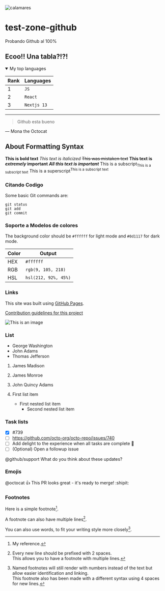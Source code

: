 <picture>
 <source media="(prefers-color-scheme: dark)" srcset="https://i.pinimg.com/564x/4c/8b/de/4c8bdedc3cba3e554e3d85f499fe38db.jpg">
 <source media="(prefers-color-scheme: light)" srcset="https://i.pinimg.com/564x/4c/8b/de/4c8bdedc3cba3e554e3d85f499fe38db.jpg">
 <img alt="calamares" src="https://i.pinimg.com/564x/4c/8b/de/4c8bdedc3cba3e554e3d85f499fe38db.jpg">
</picture>

# test-zone-github
Probando Github al 100%

## Ecoo!! Una tabla?!?!

<details open>
<summary>My top languages</summary>

| Rank | Languages  |
|:---|---|
|     1| `JS` |
|     2| `React` |
|     3| `Nextjs 13` |
  
</details>

---
> Github esta bueno

— Mona the Octocat

## About Formatting Syntax
<!-- TO DO: add more details about me later -->

**This is bold text**
*This text is italicized*
	~~This was mistaken text~~
 **This text is _extremely_ important**
***All this text is important***
This is a subscript<sub>This is a subscript text</sub>
This is a superscript<sup>This is a subscript text</sup>

### Citando Codigo
Some basic Git commands are:
```
git status
git add
git commit
```

### Soporte a Modelos de colores
The background color should be `#ffffff` for light mode and `#0d1117` for dark mode.

|   Color  |   Output               |
|----------|------------------------|
|   HEX    |  `#ffffff`             |
|   RGB    |  `rgb(9, 105, 218)`    |
|   HSL    |  `hsl(212, 92%, 45%)`  |

### Links
This site was built using [GitHub Pages](https://pages.github.com/).

[Contribution guidelines for this project](docs/CONTRIBUTING.md)

![This is an image](https://myoctocat.com/assets/images/base-octocat.svg)

### List
- George Washington
- John Adams
- Thomas Jefferson

1. James Madison
2. James Monroe
3. John Quincy Adams

1. First list item
   - First nested list item
     - Second nested list item

### Task lists
- [x] #739
- [ ] https://github.com/octo-org/octo-repo/issues/740
- [ ] Add delight to the experience when all tasks are complete :tada:
- [ ] \(Optional) Open a followup issue

@github/support What do you think about these updates?

### Emojis
@octocat :+1: This PR looks great - it's ready to merge! :shipit:

### Footnotes
Here is a simple footnote[^1].

A footnote can also have multiple lines[^2].  

You can also use words, to fit your writing style more closely[^note].

[^1]: My reference.
[^2]: Every new line should be prefixed with 2 spaces.  
  This allows you to have a footnote with multiple lines.
[^note]:
    Named footnotes will still render with numbers instead of the text but allow easier identification and linking.  
    This footnote also has been made with a different syntax using 4 spaces for new lines.
   
